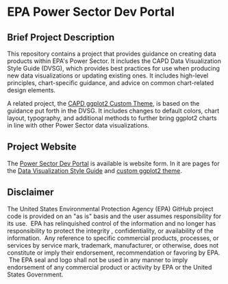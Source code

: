 # EPA Power Sector Dev Portal

## Brief Project Description

This repository contains a project that provides guidance on creating data products within EPA's Power Sector.
It includes the CAPD Data Visualization Style Guide (DVSG), which provides best practices for use when producing new data visualizations or updating existing ones. It includes high-level principles, chart-specific guidance, and advice on common chart-related design elements.

A related project, the [CAPD ggplot2 Custom Theme]([https://github.com/usepa/ggcapdthemes]), is based on the guidance put forth in the DVSG. It includes changes to default colors, chart layout, typography, and additional methods to further bring ggplot2 charts in line with other Power Sector data visualizations.

## Project Website

The [Power Sector Dev Portal]([https://usepa.github.io/power-sector-dev-portal/]) is available is website form. In it are pages for the [Data Visualization Style Guide]([https://usepa.github.io/power-sector-dev-portal/#/datavis]) and [custom ggplot2 theme]([https://usepa.github.io/power-sector-dev-portal/#/ggplot]).

## Disclaimer

The United States Environmental Protection Agency (EPA) GitHub project code is provided on an "as is" basis and the user assumes responsibility for its use.  EPA has relinquished control of the information and no longer has responsibility to protect the integrity , confidentiality, or availability of the information.  Any reference to specific commercial products, processes, or services by service mark, trademark, manufacturer, or otherwise, does not constitute or imply their endorsement, recommendation or favoring by EPA.  The EPA seal and logo shall not be used in any manner to imply endorsement of any commercial product or activity by EPA or the United States Government.






